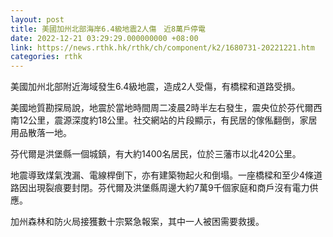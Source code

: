```yaml
---
layout: post
title: 美國加州北部海岸6.4級地震2人傷　近8萬戶停電
date: 2022-12-21 03:29:29.000000000 +08:00
link: https://news.rthk.hk/rthk/ch/component/k2/1680731-20221221.htm
categories: rthk
---
```


美國加州北部附近海域發生6.4級地震，造成2人受傷，有橋樑和道路受損。

美國地質勘探局說，地震於當地時間周二凌晨2時半左右發生，震央位於芬代爾西南12公里，震源深度約18公里。社交網站的片段顯示，有民居的傢俬翻倒，家居用品散落一地。

芬代爾是洪堡縣一個城鎮，有大約1400名居民，位於三藩市以北420公里。

地震導致煤氣洩漏、電線桿倒下，亦有建築物起火和倒塌。一座橋樑和至少4條道路因出現裂痕要封閉。芬代爾及洪堡縣周邊大約7萬9千個家庭和商戶沒有電力供應。

加州森林和防火局接獲數十宗緊急報案，其中一人被困需要救援。
